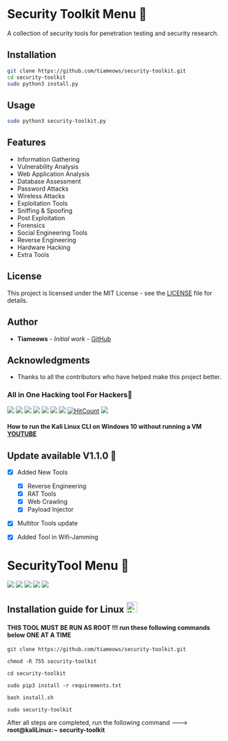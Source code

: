 # Security Toolkit Menu 🧰

A collection of security tools for penetration testing and security research.

## Installation

```bash
git clone https://github.com/tiameows/security-toolkit.git
cd security-toolkit
sudo python3 install.py
```

## Usage

```bash
sudo python3 security-toolkit.py
```

## Features

- Information Gathering
- Vulnerability Analysis
- Web Application Analysis
- Database Assessment
- Password Attacks
- Wireless Attacks
- Exploitation Tools
- Sniffing & Spoofing
- Post Exploitation
- Forensics
- Social Engineering Tools
- Reverse Engineering
- Hardware Hacking
- Extra Tools

## License

This project is licensed under the MIT License - see the [LICENSE](LICENSE) file for details.

## Author

- **Tiameows** - *Initial work* - [GitHub](https://github.com/tiameows)

## Acknowledgments

- Thanks to all the contributors who have helped make this project better.

### All in One Hacking tool For Hackers🥇
![](https://img.shields.io/github/license/tiameows/security-toolkit)
![](https://img.shields.io/github/issues/tiameows/security-toolkit)
![](https://img.shields.io/github/issues-closed/tiameows/security-toolkit)
![](https://img.shields.io/badge/Python-3-blue)
![](https://img.shields.io/github/forks/tiameows/security-toolkit)
![](https://img.shields.io/github/stars/tiameows/security-toolkit)
![](https://img.shields.io/github/last-commit/tiameows/security-toolkit)
[![HitCount](http://hits.dwyl.com/tiameows/security-toolkit.svg)](http://hits.dwyl.com/tiameows/security-toolkit)
![](https://img.shields.io/badge/platform-Linux%20%7C%20KaliLinux%20%7C%20ParrotOs-blue)

#### How to run the Kali Linux CLI on Windows 10 without running a VM [YOUTUBE](https://youtu.be/BsFhpIDcd9I)

## Update available V1.1.0 🚀 
- [x] Added New Tools 
    - [x] Reverse Engineering
    - [x] RAT Tools
    - [x] Web Crawling 
    - [x] Payload Injector
- [x] Multitor Tools update
- [X] Added Tool in Wifi-Jamming


# SecurityTool Menu 🧰

![](https://github.com/tiameows/security-toolkit/blob/master/images/A00.png)
![](https://github.com/tiameows/security-toolkit/blob/master/images/A0.png)
![](https://github.com/tiameows/security-toolkit/blob/master/images/A1.png)
![](https://github.com/tiameows/security-toolkit/blob/master/images/A2.png)
![](https://github.com/tiameows/security-toolkit/blob/master/images/A4.png)

## Installation guide for Linux <img src="https://konpa.github.io/devicon/devicon.git/icons/linux/linux-original.svg" alt="linux" width="25" height="25"/></p><p align="center">

#### THIS TOOL MUST BE RUN AS ROOT !!! run these following commands below ONE AT A TIME 

    git clone https://github.com/tiameows/security-toolkit.git
    
    chmod -R 755 security-toolkit  
    
    cd security-toolkit
    
    sudo pip3 install -r requirements.txt
    
    bash install.sh
    
    sudo security-toolkit

After all steps are completed, run the following command ---> **root@kaliLinux:~** **security-toolkit**






